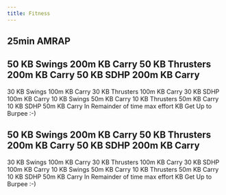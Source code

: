 ```yaml
---
title: Fitness
---
```


## 25min AMRAP
## 50 KB Swings 200m KB Carry 50 KB Thrusters 200m KB Carry 50 KB SDHP 200m KB Carry
30 KB Swings 100m KB Carry 30 KB Thrusters 100m KB Carry 30 KB SDHP 100m KB Carry
10 KB Swings 50m KB Carry 10 KB Thrusters 50m KB Carry 10 KB SDHP 50m KB Carry
In Remainder of time max effort KB Get Up to Burpee :-)
## 50 KB Swings 200m KB Carry 50 KB Thrusters 200m KB Carry 50 KB SDHP 200m KB Carry
30 KB Swings 100m KB Carry 30 KB Thrusters 100m KB Carry 30 KB SDHP 100m KB Carry
10 KB Swings 50m KB Carry 10 KB Thrusters 50m KB Carry 10 KB SDHP 50m KB Carry
In Remainder of time max effort KB Get Up to Burpee :-)